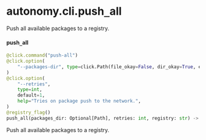 <a name="autonomy.cli.push_all"></a>
# autonomy.cli.push`_`all

Push all available packages to a registry.

<a name="autonomy.cli.push_all.push_all"></a>
#### push`_`all

```python
@click.command("push-all")
@click.option(
    "--packages-dir", type=click.Path(file_okay=False, dir_okay=True, exists=True)
)
@click.option(
    "--retries",
    type=int,
    default=1,
    help="Tries on package push to the network.",
)
@registry_flag()
push_all(packages_dir: Optional[Path], retries: int, registry: str) -> None
```

Push all available packages to a registry.

